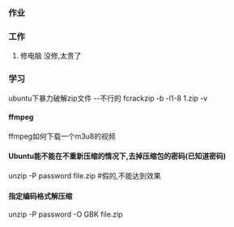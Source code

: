 ### 作业

### 工作
1. 修电脑    没修,太贵了


### 学习

ubuntu下暴力破解zip文件 --不行的
fcrackzip -b -l1-8 1.zip -v



#### ffmpeg
ffmpeg如何下载一个m3u8的视频

#### Ubuntu能不能在不重新压缩的情况下,去掉压缩包的密码(已知道密码)
unzip -P password file.zip    #假的,不能达到效果
#### 指定编码格式解压缩
unzip -P password -O GBK file.zip




